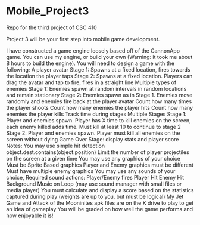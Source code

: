 # Mobile_Project3
Repo for the third project of CSC 410

Project 3 will be your first step into mobile game development. 

I have constructed a game engine loosely based off of the CannonApp game. 
You can use my engine, or build your own (Warning: it took me about 8 hours to build the engine). 
You will need to design a game with the following:
A player avatar
Stage 1: Spawns at a fixed location, fires towards the location the player taps
Stage 2: Spawns at a fixed location. Players can drag the avatar and tap to fire, fires in a straight line
Multiple types of enemies
Stage 1: Enemies spawn at random intervals in random locations and remain stationary
Stage 2: Enemies spawn as in Stage 1. Enemies move randomly and enemies fire back at the player avatar
Count how many times the player shoots
Count how many enemies the player hits
Count how many enemies the player kills
Track time during stages
Multiple Stages
Stage 1: Player and enemies spawn. Player has X time to kill enemies on the screen, each enemy killed adds time. Must kill at least 10 to continue to stage 2
Stage 2: Player and enemies spawn. Player must kill all enemies on the screen without dying
Game Over Stage: display stats and player score
Notes:
You may use simple hit detection object.dest.contains(object.position)
Limit the number of player projectiles on the screen at a given time
You may use any graphics of your choice
Must be Sprite Based graphics
Player and Enemy graphics must be different
Must have multiple enemy graphics
You may use any sounds of your choice, Required sound actions:
Player/Enemy fires
Player Hit
Enemy Hit
Background Music on Loop (may use sound manager with small files or media player)
You must calculate and display a score based on the statistics captured during play (weights are up to you, but must be logical)
My Jet Game and Attack of the Mooninites apk files are on the K drive to play to get an idea of gameplay
You will be graded on how well the game performs and how enjoyable it is!
